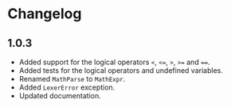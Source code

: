 # Changelog

## 1.0.3

* Added support for the logical operators `<`, `<=`, `>`, `>=` and `==`.
* Added tests for the logical operators and undefined variables.
* Renamed `MathParse` to `MathExpr`.
* Added `LexerError` exception.
* Updated documentation.
